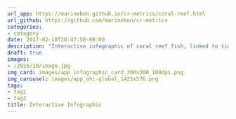 ```yaml
---
url_app: https://marinebon.github.io/cr-metrics/coral-reef.html
url_github: https://github.com/marinebon/cr-metrics
categories:
- category
date: 2017-02-18T20:47:58-08:00
description: "Interactive infographic of coral reef fish, linked to time series plots."
draft: true
images:
- /2016/10/image.jpg
img_card: images/app_infographic_card_300x300_100dpi.png
img_carousel: images/app_ohi-global_1425x576.png
tags:
- tag1
- tag2
title: Interactive Infographic
---
```

